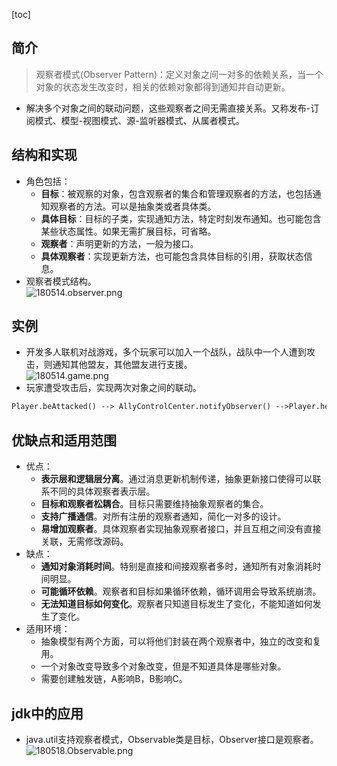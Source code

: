 [toc]
## 简介 ##
> 观察者模式(Observer Pattern)：定义对象之间一对多的依赖关系，当一个对象的状态发生改变时，相关的依赖对象都得到通知并自动更新。

- 解决多个对象之间的联动问题，这些观察者之间无需直接关系。又称发布-订阅模式、模型-视图模式、源-监听器模式、从属者模式。

## 结构和实现 ##
- 角色包括：
    - **目标**：被观察的对象，包含观察者的集合和管理观察者的方法，也包括通知观察者的方法。可以是抽象类或者具体类。
    - **具体目标**：目标的子类，实现通知方法，特定时刻发布通知。也可能包含某些状态属性。如果无需扩展目标，可省略。
    - **观察者**：声明更新的方法，一般为接口。
    - **具体观察者**：实现更新方法，也可能包含具体目标的引用，获取状态信息。
- 观察者模式结构。<br>![180514.observer.png](https://img-blog.csdn.net/20180514163730653)

## 实例 ##
- 开发多人联机对战游戏，多个玩家可以加入一个战队，战队中一个人遭到攻击，则通知其他盟友，其他盟友进行支援。<br>![180514.game.png](https://img-blog.csdn.net/20180514164006831)
- 玩家遭受攻击后，实现两次对象之间的联动。
```txt
Player.beAttacked() --> AllyControlCenter.notifyObserver() -->Player.help()
```

## 优缺点和适用范围 ##
- 优点：
   - **表示层和逻辑层分离**。通过消息更新机制传递，抽象更新接口使得可以联系不同的具体观察者表示层。
   - **目标和观察者松耦合**。目标只需要维持抽象观察者的集合。
   - **支持广播通信**。对所有注册的观察者通知，简化一对多的设计。
   - **易增加观察者**。具体观察者实现抽象观察者接口，并且互相之间没有直接关联，无需修改源码。
- 缺点：
    - **通知对象消耗时间**。特别是直接和间接观察者多时，通知所有对象消耗时间明显。
    - **可能循环依赖**。观察者和目标如果循环依赖，循环调用会导致系统崩溃。
    - **无法知道目标如何变化**。观察者只知道目标发生了变化，不能知道如何发生了变化。
- 适用环境：
    - 抽象模型有两个方面，可以将他们封装在两个观察者中，独立的改变和复用。
    - 一个对象改变导致多个对象改变，但是不知道具体是哪些对象。
    - 需要创建触发链，A影响B，B影响C。

## jdk中的应用 ##
- java.util支持观察者模式，Observable类是目标，Observer接口是观察者。<br>![180518.Observable.png](https://img-blog.csdn.net/20180518221744956)
